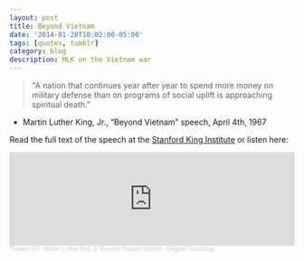 ```yaml
---
layout: post 
title: Beyond Vietnam 
date: '2014-01-20T10:02:00-05:00' 
tags: [quotes, tumblr]
category: blog
description: MLK on the Vietnam war
---
```


> "A nation that continues year after year to spend more money on military defense than on programs of social uplift is approaching spiritual death." 

- Martin Luther King, Jr., “Beyond Vietnam” speech, April 4th, 1967

Read the full text of the speech at the [Stanford King Institute](https://kinginstitute.stanford.edu/king-papers/documents/beyond-vietnam) or listen here:

<iframe width="100%" height="166" scrolling="no" frameborder="no" allow="autoplay" src="https://w.soundcloud.com/player/?url=https%3A//api.soundcloud.com/tracks/340335350&color=%23ff5500&auto_play=false&hide_related=false&show_comments=true&show_user=true&show_reposts=false&show_teaser=true"></iframe><div style="font-size: 10px; color: #cccccc;line-break: anywhere;word-break: normal;overflow: hidden;white-space: nowrap;text-overflow: ellipsis; font-family: Interstate,Lucida Grande,Lucida Sans Unicode,Lucida Sans,Garuda,Verdana,Tahoma,sans-serif;font-weight: 100;"><a href="https://soundcloud.com/thirteen-ny" title="Thirteen NY" target="_blank" style="color: #cccccc; text-decoration: none;">Thirteen NY</a> · <a href="https://soundcloud.com/thirteen-ny/martin-luther-king-jr-beyond-vietnam-speech-original-recording" title="Martin Luther King Jr. Beyond Vietnam Speech - Original Recording" target="_blank" style="color: #cccccc; text-decoration: none;">Martin Luther King Jr. Beyond Vietnam Speech - Original Recording</a></div>

